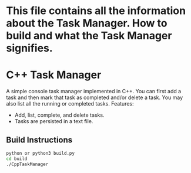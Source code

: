 # This file contains all the information about the Task Manager. How to build and what the Task Manager signifies. 
# C++ Task Manager

A simple console task manager implemented in C++. You can first add a task and then mark that task as completed and/or delete a task. You may also list all the running or completed tasks. 
Features:
- Add, list, complete, and delete tasks.
- Tasks are persisted in a text file.

## Build Instructions

```bash
python or python3 build.py
cd build
./CppTaskManager